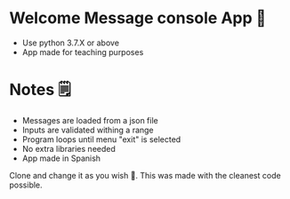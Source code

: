 # Welcome Message console App 🌌

* Use python 3.7.X or above
* App made for teaching purposes

# Notes 🗒

* Messages are loaded from a json file
* Inputs are validated withing a range
* Program loops until menu "exit" is selected
* No extra libraries needed
* App made in Spanish

Clone and change it as you wish 🎨. This was made with the cleanest code possible.